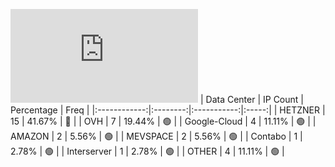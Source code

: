 ![Diagramm](https://github.com/obajay/StateSync-snapshots/blob/main/Projects/Carbon/1/README.md)
| Data Center | IP Count | Percentage | Freq |
|:------------:|:--------:|:-----------:|:-----:|
| HETZNER | 15 | 41.67% | 🔴 |
| OVH | 7 | 19.44% | 🟢 |
| Google-Cloud | 4 | 11.11% | 🟢 |
| AMAZON | 2 | 5.56% | 🟢 |
| MEVSPACE | 2 | 5.56% | 🟢 |
| Contabo | 1 | 2.78% | 🟢 |
| Interserver | 1 | 2.78% | 🟢 |
| OTHER | 4 | 11.11% | 🟢 |